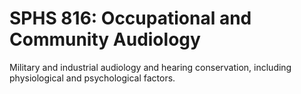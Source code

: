 # SPHS 816: Occupational and Community Audiology

Military and industrial audiology and hearing conservation, including physiological and psychological factors.